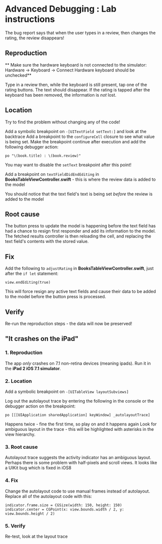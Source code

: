 # Advanced Debugging : Lab instructions

The bug report says that when the user types in a review, then changes the rating, the review disappears!

## Reproduction

** Make sure the hardware keyboard is not connected to the simulator: Hardware -> Keyboard -> Connect Hardware keyboard should be unchecked**

Type in a review then, while the keyboard is still present, tap one of the rating buttons. The text should disappear.
If the rating is tapped after the keyboard has been removed, the information is _not_ lost. 

## Location

Try to find the problem without changing any of the code!

Add a symbolic breakpoint on `-[UITextField setText:]` and look at the backtrace
Add a breakpoint to the `configureCell` closure to see what value is being set. Make the breakpoint continue after execution and add the following debugger action:

```
po "\(book.title) : \(book.review)"
```

You may want to disable the `setText` breakpoint after this point!

Add a breakpoint on `textFieldDidEndEditing` in **BooksTableViewController.swift** - this is where the review data is added to the model

You should notice that the text field's text is being set _before_ the review is added to the model

## Root cause

The button press to update the model is happening before the text field has had a chance to resign first responder and add its information to the model. The fetched results controller is then reloading the cell, and replacing the text field's contents with the stored value.

## Fix 

Add the following to `adjustRating` in **BooksTableViewController.swift**, just after the `if let` statement:

```
view.endEditing(true)
```

This will force resign any active text fields and cause their data to be added to the model before the button press is processed.

## Verify

Re-run the reproduction steps - the data will now be preserved! 

## "It crashes on the iPad"

### 1. Reproduction

The app _only_ crashes on 7.1 non-retina devices (meaning ipads). Run it in the **iPad 2 iOS 7.1 simulator**.

### 2. Location

Add a symbolic breakpoint on `-[UITableView layoutSubviews]`

Log out the autolayout trace by entering the following in the console or the debugger action on the breakpoint:

```
po [[[UIApplication sharedApplication] keyWindow] _autolayoutTrace]
```

Happens twice - fine the first time, so play on and it happens again
Look for ambiguous layout in the trace - this will be highlighted with asterisks in the view hierarchy.

### 3. Root cause

Autolayout trace suggests the activity indicator has an ambiguous layout. Perhaps there is some problem with half-pixels and scroll views. It looks like a UIKit bug which is fixed in iOS8

### 4. Fix

Change the autolayout code to use manual frames instead of autolayout. Replace all of the autolayout code with this:

```
indicator.frame.size = CGSize(width: 150, height: 150)
indicator.center = CGPoint(x: view.bounds.width / 2, y: view.bounds.height / 2)
```

### 5. Verify

Re-test, look at the layout trace